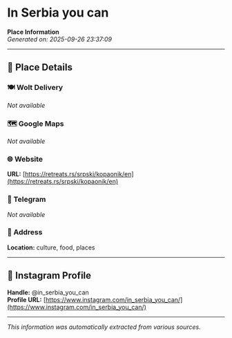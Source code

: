 # In Serbia you can

**Place Information**  
*Generated on: 2025-09-26 23:37:09*

---

## 📍 Place Details

### 🍽️ Wolt Delivery
*Not available*

### 🗺️ Google Maps
*Not available*

### 🌐 Website
**URL:** [https://retreats.rs/srpski/kopaonik/en](https://retreats.rs/srpski/kopaonik/en)

### 📱 Telegram
*Not available*

### 📍 Address
**Location:** culture, food, places

---

## 🔗 Instagram Profile

**Handle:** @in_serbia_you_can  
**Profile URL:** [https://www.instagram.com/in_serbia_you_can/](https://www.instagram.com/in_serbia_you_can/)

---

*This information was automatically extracted from various sources.*
